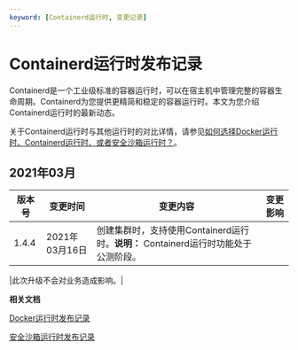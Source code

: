 ```yaml
---
keyword: [Containerd运行时, 变更记录]
---
```


# Containerd运行时发布记录

Containerd是一个工业级标准的容器运行时，可以在宿主机中管理完整的容器生命周期。Containerd为您提供更精简和稳定的容器运行时。本文为您介绍Containerd运行时的最新动态。

关于Containerd运行时与其他运行时的对比详情，请参见[如何选择Docker运行时、Containerd运行时、或者安全沙箱运行时？](/cn.zh-CN/Kubernetes集群用户指南/安全沙箱/如何选择Docker运行时、Containerd运行时、或者安全沙箱运行时？.md)。

## 2021年03月

|版本号|变更时间|变更内容|变更影响|
|---|----|----|----|
|1.4.4|2021年03月16日|创建集群时，支持使用Containerd运行时。**说明：** Containerd运行时功能处于公测阶段。

|此次升级不会对业务造成影响。|

**相关文档**  


[Docker运行时发布记录](/cn.zh-CN/产品发布记录/运行时发布记录/Docker运行时发布记录.md)

[安全沙箱运行时发布记录](/cn.zh-CN/产品发布记录/运行时发布记录/安全沙箱运行时发布记录.md)

